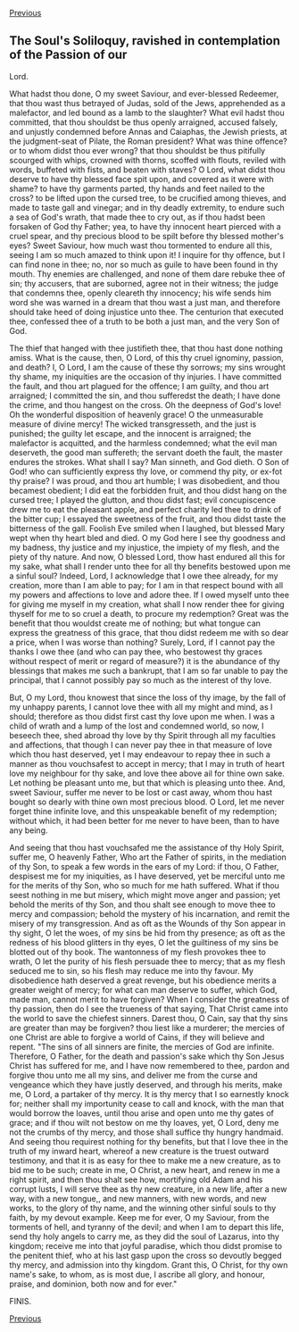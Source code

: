 <p>
  <a class="prev" href="43.html">Previous</a>
</p>

## The Soul's Soliloquy, ravished in contemplation of the Passion of our
Lord.

What hadst thou done, O my sweet Saviour, and ever-blessed Redeemer,
that thou wast thus betrayed of Judas, sold of the Jews, apprehended as
a malefactor, and led bound as a lamb to the slaughter? What evil hadst
thou committed, that thou shouldst be thus openly arraigned, accused
falsely, and unjustly condemned before Annas and Caiaphas, the Jewish
priests, at the judgment-seat of Pilate, the Roman president? What was
thine offence? or to whom didst thou ever wrong? that thou shouldst be
thus pitifully scourged with whips, crowned with thorns, scoffed with
flouts, reviled with words, buffeted with fists, and beaten with
staves? O Lord, what didst thou deserve to have thy blessed face spit
upon, and covered as it were with shame? to have thy garments parted,
thy hands and feet nailed to the cross? to be lifted upon the cursed
tree, to be crucified among thieves, and made to taste gall and
vinegar; and in thy deadly extremity, to endure such a sea of God's
wrath, that made thee to cry out, as if thou hadst been forsaken of God
thy Father; yea, to have thy innocent heart pierced with a cruel spear,
and thy precious blood to be spilt before thy blessed mother's eyes?
Sweet Saviour, how much wast thou tormented to endure all this, seeing
I am so much amazed to think upon it! I inquire for thy offence, but I
can find none in thee; no, nor so much as guile to have been found in
thy mouth. Thy enemies are challenged, and none of them dare rebuke
thee of sin; thy accusers, that are suborned, agree not in their
witness; the judge that condemns thee, openly cleareth thy innocency;
his wife sends him word she was warned in a dream that thou wast a just
man, and therefore should take heed of doing injustice unto thee. The
centurion that executed thee, confessed thee of a truth to be both a
just man, and the very Son of God.

The thief that hanged with thee justifieth thee, that thou hast done
nothing amiss. What is the cause, then, O Lord, of this thy cruel
ignominy, passion, and death? I, O Lord, I am the cause of these thy
sorrows; my sins wrought thy shame, my iniquities are the occasion of
thy injuries. I have committed the fault, and thou art plagued for the
offence; I am guilty, and thou art arraigned; I committed the sin, and
thou sufferedst the death; I have done the crime, and thou hangest on
the cross. Oh the deepness of God's love! Oh the wonderful disposition
of heavenly grace! O the unmeasurable measure of divine mercy! The
wicked transgresseth, and the just is punished; the guilty let escape,
and the innocent is arraigned; the malefactor is acquitted, and the
harmless condemned; what the evil man deserveth, the good man
suffereth; the servant doeth the fault, the master endures the strokes.
What shall I say? Man sinneth, and God dieth. O Son of God! who can
sufficiently express thy love, or commend thy pity, or ex-fot thy
praise? I was proud, and thou art humble; I was disobedient, and thou
becamest obedient; I did eat the forbidden fruit, and thou didst hang
on the cursed tree; I played the glutton, and thou didst fast; evil
concupiscence drew me to eat the pleasant apple, and perfect charity
led thee to drink of the bitter cup; I essayed the sweetness of the
fruit, and thou didst taste the bitterness of the gall. Foolish Eve
smiled when I laughed, but blessed Mary wept when thy heart bled and
died. O my God here I see thy goodness and my badness, thy justice and
my injustice, the impiety of my flesh, and the piety of thy nature. And
now, O blessed Lord, thow hast endured all this for my sake, what shall
I render unto thee for all thy benefits bestowed upon me a sinful soul?
Indeed, Lord, I acknowledge that I owe thee already, for my creation,
more than I am able to pay; for I am in that respect bound with all my
powers and affections to love and adore thee. If I owed myself unto
thee for giving me myself in my creation, what shall I now render thee
for giving thyself for me to so cruel a death, to procure my
redemption? Great was the benefit that thou wouldst create me of
nothing; but what tongue can express the greatness of this grace, that
thou didst redeem me with so dear a price, when I was worse than
nothing? Surely, Lord, if I cannot pay the thanks I owe thee (and who
can pay thee, who bestowest thy graces without respect of merit or
regard of measure?) it is the abundance of thy blessings that makes me
such a bankrupt, that I am so far unable to pay the principal, that I
cannot possibly pay so much as the interest of thy love.

But, O my Lord, thou knowest that since the loss of thy image, by the
fall of my unhappy parents, I cannot love thee with all my might and
mind, as I should; therefore as thou didst first cast thy love upon me
when. I was a child of wrath and a lump of the lost and condemned
world, so now, I beseech thee, shed abroad thy love by thy Spirit
through all my faculties and affections, that though I can never pay
thee in that measure of love which thou hast deserved, yet I may
endeavour to repay thee in such a manner as thou vouchsafest to accept
in mercy; that I may in truth of heart love my neighbour for thy sake,
and love thee above ail for thine own sake. Let nothing be pleasant
unto me, but that which is pleasing unto thee. And, sweet Saviour,
suffer me never to be lost or cast away, whom thou hast bought so
dearly with thine own most precious blood. O Lord, let me never forget
thine infinite love, and this unspeakable benefit of my redemption;
without which, it had been better for me never to have been, than to
have any being.

And seeing that thou hast vouchsafed me the assistance of thy Holy
Spirit, suffer me, O heavenly Father, Who art the Father of spirits, in
the mediation of thy Son, to speak a few words in the ears of my Lord:
if thou, O Father, despisest me for my iniquities, as I have deserved,
yet be merciful unto me for the merits of thy Son, who so much for me
hath suffered. What if thou seest nothing in me but misery, which might
move anger and passion; yet behold the merits of thy Son, and thou
shalt see enough to move thee to mercy and compassion; behold the
mystery of his incarnation, and remit the misery of my transgression.
And as oft as the Wounds of thy Son appear in thy sight, O let the
woes, of my sins be hid from thy presence; as oft as the redness of his
blood glitters in thy eyes, O let the guiltiness of my sins be blotted
out of thy book. The wantonness of my flesh provokes thee to wrath, O
let the purity of his flesh persuade thee to mercy; that as my flesh
seduced me to sin, so his flesh may reduce me into thy favour. My
disobedience hath deserved a great revenge, but his obedience merits a
greater weight of mercy; for what can man deserve to suffer, which God,
made man, cannot merit to have forgiven? When I consider the greatness
of thy passion, then do I see the trueness of that saying, That Christ
came into the world to save the chiefest sinners. Darest thou, O Cain,
say that thy sins are greater than may be forgiven? thou liest like a
murderer; the mercies of one Christ are able to forgive a world of
Cains, if they will believe and repent. "The sins of all sinners are
finite, the mercies of God are infinite. Therefore, O Father, for the
death and passion's sake which thy Son Jesus Christ has suffered for
me, and I have now remembered to thee, pardon and forgive thou unto me
all my sins, and deliver me from the curse and vengeance which they
have justly deserved, and through his merits, make me, O Lord, a
partaker of thy mercy. It is thy mercy that I so earnestly knock for;
neither shall my importunity cease to call and knock, with the man that
would borrow the loaves, until thou arise and open unto me thy gates of
grace; and if thou wilt not bestow on me thy loaves, yet, O Lord, deny
me not the crumbs of thy mercy, and those shall suffice thy hungry
handmaid. And seeing thou requirest nothing for thy benefits, but that
I love thee in the truth of my inward heart, whereof a new creature is
the truest outward testimony, and that it is as easy for thee to make
me a new creature, as to bid me to be such; create in me, O Christ, a
new heart, and renew in me a right spirit, and then thou shalt see how,
mortifying old Adam and his corrupt lusts, I will serve thee as thy new
creature, in a new life, after a new way, with a new tongue,, and new
manners, with new words, and new works, to the glory of thy name, and
the winning other sinful souls to thy faith, by my devout example. Keep
me for ever, O my Saviour, from the torments of hell, and tyranny of
the devil; and when I am to depart this life, send thy holy angels to
carry me, as they did the soul of Lazarus, into thy kingdom; receive me
into that joyful paradise, which thou didst promise to the penitent
thief, who at his last gasp upon the cross so devoutly begged thy
mercy, and admission into thy kingdom. Grant this, O Christ, for thy
own name's sake, to whom, as is most due, I ascribe all glory, and
honour, praise, and dominion, both now and for ever."

FINIS.

<p>
  <a class="prev" href="43.html">Previous</a>
</p>
